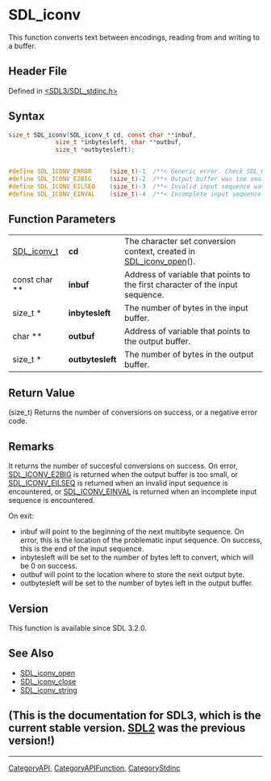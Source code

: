 # SDL_iconv

This function converts text between encodings, reading from and writing to a buffer.

## Header File

Defined in [<SDL3/SDL_stdinc.h>](https://github.com/libsdl-org/SDL/blob/main/include/SDL3/SDL_stdinc.h)

## Syntax

```c
size_t SDL_iconv(SDL_iconv_t cd, const char **inbuf,
             size_t *inbytesleft, char **outbuf,
             size_t *outbytesleft);


#define SDL_ICONV_ERROR     (size_t)-1  /**< Generic error. Check SDL_GetError()? */
#define SDL_ICONV_E2BIG     (size_t)-2  /**< Output buffer was too small. */
#define SDL_ICONV_EILSEQ    (size_t)-3  /**< Invalid input sequence was encountered. */
#define SDL_ICONV_EINVAL    (size_t)-4  /**< Incomplete input sequence was encountered. */
```

## Function Parameters

|                            |                  |                                                                                      |
| -------------------------- | ---------------- | ------------------------------------------------------------------------------------ |
| [SDL_iconv_t](SDL_iconv_t) | **cd**           | The character set conversion context, created in [SDL_iconv_open](SDL_iconv_open)(). |
| const char **              | **inbuf**        | Address of variable that points to the first character of the input sequence.        |
| size_t *                   | **inbytesleft**  | The number of bytes in the input buffer.                                             |
| char **                    | **outbuf**       | Address of variable that points to the output buffer.                                |
| size_t *                   | **outbytesleft** | The number of bytes in the output buffer.                                            |

## Return Value

(size_t) Returns the number of conversions on success, or a negative error
code.

## Remarks

It returns the number of succesful conversions on success. On error,
[SDL_ICONV_E2BIG](SDL_ICONV_E2BIG) is returned when the output buffer is
too small, or [SDL_ICONV_EILSEQ](SDL_ICONV_EILSEQ) is returned when an
invalid input sequence is encountered, or
[SDL_ICONV_EINVAL](SDL_ICONV_EINVAL) is returned when an incomplete input
sequence is encountered.

On exit:

- inbuf will point to the beginning of the next multibyte sequence. On
  error, this is the location of the problematic input sequence. On
  success, this is the end of the input sequence.
- inbytesleft will be set to the number of bytes left to convert, which
  will be 0 on success.
- outbuf will point to the location where to store the next output byte.
- outbytesleft will be set to the number of bytes left in the output
  buffer.

## Version

This function is available since SDL 3.2.0.

## See Also

- [SDL_iconv_open](SDL_iconv_open)
- [SDL_iconv_close](SDL_iconv_close)
- [SDL_iconv_string](SDL_iconv_string)


## (This is the documentation for SDL3, which is the current stable version. [SDL2](https://wiki.libsdl.org/SDL2/) was the previous version!)



----
[CategoryAPI](CategoryAPI), [CategoryAPIFunction](CategoryAPIFunction), [CategoryStdinc](CategoryStdinc)

